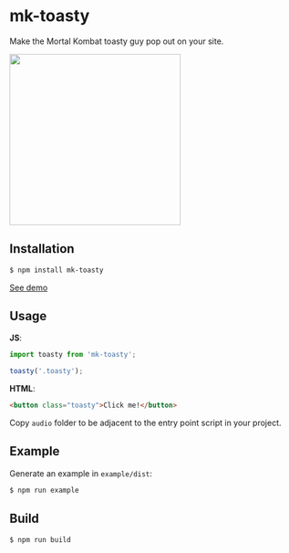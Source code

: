 # mk-toasty

Make the Mortal Kombat toasty guy pop out on your site.

<img src='https://www.dropbox.com/s/h7zo1d5g57vjdv9/mk-toasty.png?raw=1' width='300px' />

## Installation

```sh
$ npm install mk-toasty
```

[See demo](https://dl.dropboxusercontent.com/u/21334841/demos/mk-toasty/index.html)

## Usage

**JS**:

```js
import toasty from 'mk-toasty';

toasty('.toasty');
```

**HTML**:

```html
<button class="toasty">Click me!</button>
```

Copy `audio` folder to be adjacent to the entry point script in your project.

## Example

Generate an example in `example/dist`:

```sh
$ npm run example
```

## Build

```sh
$ npm run build
```
